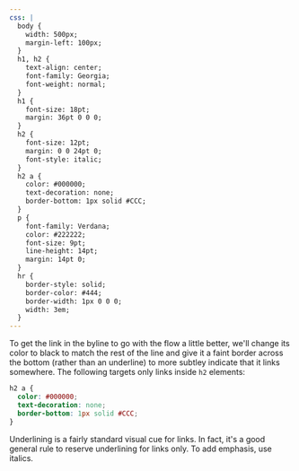 ```yaml
---
css: |
  body {
    width: 500px;
    margin-left: 100px;
  }
  h1, h2 {
    text-align: center;
    font-family: Georgia;
    font-weight: normal;
  }
  h1 {
    font-size: 18pt;
    margin: 36pt 0 0 0;
  }
  h2 {
    font-size: 12pt;
    margin: 0 0 24pt 0;
    font-style: italic;
  }
  h2 a {
    color: #000000;
    text-decoration: none;
    border-bottom: 1px solid #CCC;
  }
  p {
    font-family: Verdana;
    color: #222222;
    font-size: 9pt;
    line-height: 14pt;
    margin: 14pt 0;
  }
  hr {
    border-style: solid;
    border-color: #444;
    border-width: 1px 0 0 0;
    width: 3em;
  }
---
```


To get the link in the byline to go with the flow a little better, we'll change its color to black to match the rest of the line and give it a faint border across the bottom (rather than an underline) to more subtley indicate that it links somewhere. The following targets only links inside `h2` elements:

```css
h2 a {
  color: #000000;
  text-decoration: none;
  border-bottom: 1px solid #CCC;
}
```

Underlining is a fairly standard visual cue for links. In fact, it's a good general rule to reserve underlining for links only. To add emphasis, use italics.
